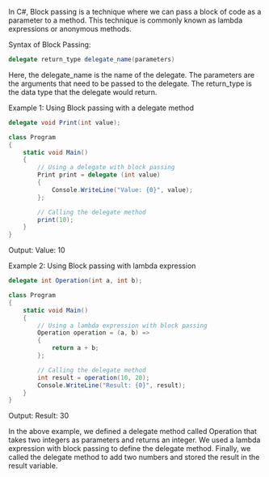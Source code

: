 In C#, Block passing is a technique where we can pass a block of code as a parameter to a method. This technique is commonly known as lambda expressions or anonymous methods.

Syntax of Block Passing:

```csharp
delegate return_type delegate_name(parameters)
```

Here, the delegate_name is the name of the delegate. The parameters are the arguments that need to be passed to the delegate. The return_type is the data type that the delegate would return.

Example 1: Using Block passing with a delegate method

```csharp
delegate void Print(int value);

class Program
{
    static void Main()
    {
        // Using a delegate with block passing
        Print print = delegate (int value)
        {
            Console.WriteLine("Value: {0}", value);
        };

        // Calling the delegate method
        print(10);
    }
}
```

Output: Value: 10

Example 2: Using Block passing with lambda expression

```csharp
delegate int Operation(int a, int b);

class Program
{
    static void Main()
    {
        // Using a lambda expression with block passing
        Operation operation = (a, b) =>
        {
            return a + b;
        };

        // Calling the delegate method
        int result = operation(10, 20);
        Console.WriteLine("Result: {0}", result);
    }
}
```

Output: Result: 30

In the above example, we defined a delegate method called Operation that takes two integers as parameters and returns an integer. We used a lambda expression with block passing to define the delegate method. Finally, we called the delegate method to add two numbers and stored the result in the result variable.